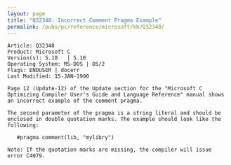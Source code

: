 ```yaml
---
layout: page
title: "Q32348: Incorrect Comment Pragma Example"
permalink: /pubs/pc/reference/microsoft/kb/Q32348/
---
```


	Article: Q32348
	Product: Microsoft C
	Version(s): 5.10   | 5.10
	Operating System: MS-DOS | OS/2
	Flags: ENDUSER | docerr
	Last Modified: 15-JAN-1990
	
	Page 12 (Update-12) of the Update section for the "Microsoft C
	Optimizing Compiler User's Guide and Language Reference" manual shows
	an incorrect example of the comment pragma.
	
	The second parameter of the pragma is a string literal and should be
	enclosed in double quotation marks. The example should look like the
	following:
	
	   #pragma comment(lib, "mylibry")
	
	Note: If the quotation marks are missing, the compiler will issue
	error C4079.
